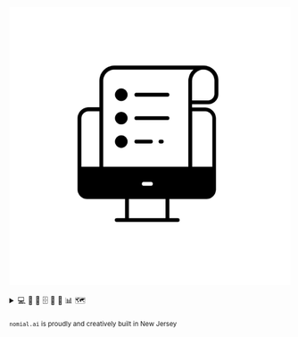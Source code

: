 ![img](noun-database-2246478_small.png)
<details closed>
  <summary>💻 📑 🧬 🗄️ 🦀 🐍 📊 🗺️ </summary>
  <p>List of things to do</p>
  <ol>
    <li>☕️ Have coffee</li>
    <li>📝 Read and write abstracts, papers and code</li>
    <li>⚙️ Build figures, documentation, diagrams, databases, models, APIs and notebooks</li>
    <li>✔️ git push</li>
    <!-- sit on board seats: make very important company decisions -->
  </ol>
</details>


<sub>`nomial.ai` is proudly and creatively built in New Jersey <!-- The Garden State --> <!-- for now, anyway --> <sub>

<!--
Our most beautiful days: we haven’t seen yet.
Nazım Hikmet
-->

